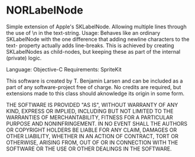 NORLabelNode
============

Simple extension of Apple's SKLabelNode. Allowing multiple lines through the use of \n in the text-string. 
Usage: Behaves like an ordinary SKLabelNode with the one difference that adding newline characters to the text-
property actually adds line-breaks. This is achieved by creating SKLabelNodes as child-nodes, but keeping these as part of the internal (private) logic.

Language: Objective-C
Requirements: SpriteKit

 This software is created by T. Benjamin Larsen and can be included as a part of any software-project free of charge.
 No credits are required, but extensions made to this class should aknowledge its origin in some form.
 
THE SOFTWARE IS PROVIDED "AS IS", WITHOUT WARRANTY OF ANY KIND, EXPRESS OR
IMPLIED, INCLUDING BUT NOT LIMITED TO THE WARRANTIES OF MERCHANTABILITY,
FITNESS FOR A PARTICULAR PURPOSE AND NONINFRINGEMENT. IN NO EVENT SHALL THE
AUTHORS OR COPYRIGHT HOLDERS BE LIABLE FOR ANY CLAIM, DAMAGES OR OTHER
LIABILITY, WHETHER IN AN ACTION OF CONTRACT, TORT OR OTHERWISE, ARISING FROM,
OUT OF OR IN CONNECTION WITH THE SOFTWARE OR THE USE OR OTHER DEALINGS IN
THE SOFTWARE.
